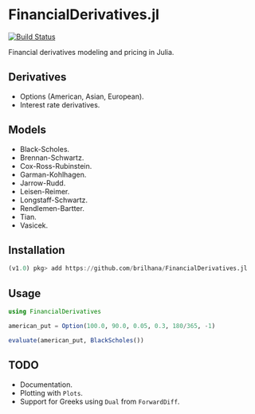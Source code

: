 # FinancialDerivatives.jl

[![Build Status](https://travis-ci.org/brilhana/FinancialDerivatives.jl.svg?branch=master)](https://travis-ci.org/brilhana/FinancialDerivatives.jl)

Financial derivatives modeling and pricing in Julia.

## Derivatives

* Options (American, Asian, European).
* Interest rate derivatives.

## Models

* Black-Scholes.
* Brennan-Schwartz.
* Cox-Ross-Rubinstein.
* Garman-Kohlhagen.
* Jarrow-Rudd.
* Leisen-Reimer.
* Longstaff-Schwartz.
* Rendlemen-Bartter.
* Tian.
* Vasicek.

## Installation

```julia
(v1.0) pkg> add https://github.com/brilhana/FinancialDerivatives.jl
```

## Usage

```julia
using FinancialDerivatives

american_put = Option(100.0, 90.0, 0.05, 0.3, 180/365, -1)

evaluate(american_put, BlackScholes())
```

## TODO

* Documentation.
* Plotting with `Plots`.
* Support for Greeks using `Dual` from `ForwardDiff`.